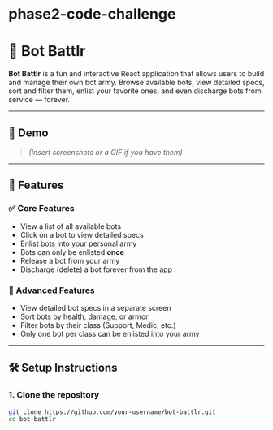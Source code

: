 # phase2-code-challenge
# 🤖 Bot Battlr

**Bot Battlr** is a fun and interactive React application that allows users to build and manage their own bot army. Browse available bots, view detailed specs, sort and filter them, enlist your favorite ones, and even discharge bots from service — forever.

---

## 📸 Demo

> *(Insert screenshots or a GIF if you have them)*

---

## 🚀 Features

### ✅ Core Features

- View a list of all available bots
- Click on a bot to view detailed specs
- Enlist bots into your personal army
- Bots can only be enlisted **once**
- Release a bot from your army
- Discharge (delete) a bot forever from the app

### 🌟 Advanced Features

- View detailed bot specs in a separate screen
- Sort bots by health, damage, or armor
- Filter bots by their class (Support, Medic, etc.)
- Only one bot per class can be enlisted into your army

---

## 🛠️ Setup Instructions

### 1. Clone the repository

```bash
git clone https://github.com/your-username/bot-battlr.git
cd bot-battlr
